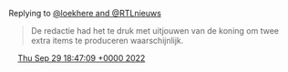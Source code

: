 Replying to [@loekhere and @RTLnieuws](https://twitter.com/loekhere/status/1575545278362312705)

> De redactie had het te druk met uitjouwen van de koning om twee extra items te produceren waarschijnlijk\.

<img src="../../media/tweet.ico" width="12" /> [Thu Sep 29 18:47:09 +0000 2022](https://twitter.com/DromerDenker/status/1575557810775261186)